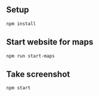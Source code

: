 ## Setup
```
npm install
```

## Start website for maps
```
npm run start-maps
```

## Take screenshot
```
npm start
```